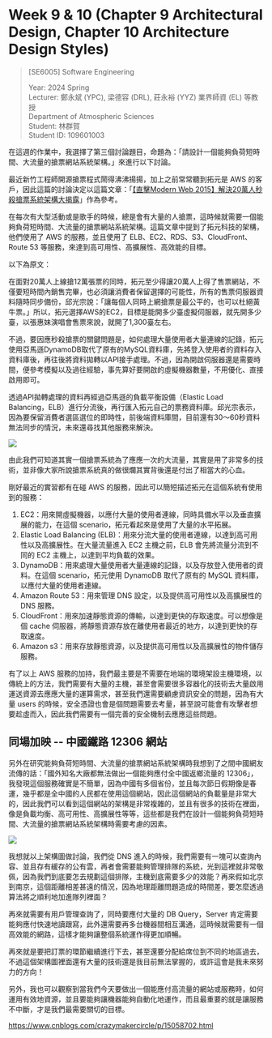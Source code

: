 # Week 9 & 10 (Chapter 9 Architectural Design, Chapter 10 Architecture Design Styles)

> [SE6005] Software Engineering
> 
> Year: 2024 Spring   
> Lecturer: 鄭永斌 (YPC), 梁德容 (DRL), 莊永裕 (YYZ) 業界師資 (EL) 等教授  
> Department of Atmospheric Sciences  
> Student: 林群賀  
> Student ID: 109601003

在這週的作業中，我選擇了第三個討論題目，命題為：「請設計一個能夠負荷短時間、大流量的搶票網站系統架構。」來進行以下討論。

最近新竹工程師開源搶票程式鬧得沸沸揚揚，加上之前常常聽到拓元是 AWS 的客戶，因此這篇的討論決定以這篇文章：「[【直擊Modern Web 2015】解決20萬人秒殺搶票系統架構大揭露](https://www.ithome.com.tw/news/96113)」作為參考。


在每次有大型活動或是歌手的時候，總是會有大量的人搶票，這時候就需要一個能夠負荷短時間、大流量的搶票網站系統架構。這篇文章中提到了拓元科技的架構，他們使用了 AWS 的服務，並且使用了 ELB、EC2、RDS、S3、CloudFront、Route 53 等服務，來達到高可用性、高擴展性、高效能的目標。

以下為原文：

在面對20萬人上線搶12萬張票的同時，拓元至少得讓20萬人上得了售票網站，不僅要短時間內銷售完畢，也必須讓消費者保留選擇的可能性，所有的售票伺服器資料隨時同步備份，邱光宗說：「讓每個人同時上網搶票是最公平的，也可以杜絕黃牛票。」所以，拓元選擇AWS的EC2，目標是能開多少臺虛擬伺服器，就先開多少臺，以張惠妹演唱會售票來說，就開了1,300臺左右。

不過，要因應秒殺搶票的關鍵問題是，如何處理大量使用者大量連線的記錄，拓元使用亞馬遜DynamoDB取代了原有的MySQL資料庫，先將登入使用者的資料存入資料庫後，再往後將資料拋轉以API接手處理。不過，因為開啟伺服器還是需要時間，便參考模擬以及過往經驗，事先算好要開啟的虛擬機器數量，不用優化、直接啟用即可。

透過API拋轉處理的資料再經過亞馬遜的負載平衡設備（Elastic Load Balancing，ELB）進行分流後，再行匯入拓元自己的票務資料庫。邱光宗表示，因為要保留消費者選區選位的即時性，前後端資料庫間，目前還有30～60秒資料無法同步的情況，未來還尋找其他服務來解決。

![](https://s4.itho.me/sites/default/files/images/713%20%E6%96%B0%E8%81%9E%20%E6%8B%93%E5%85%83-600-2.png)

由此我們可知道其實一個搶票系統為了應應一次的大流量，其實是用了非常多的技術，並非像大家所說搶票系統真的做很爛其實背後還是付出了相當大的心血。

剛好最近的實習都有在碰 AWS 的服務，因此可以簡短描述拓元在這個系統有使用到的服務：
1. EC2：用來開虛擬機器，以應付大量的使用者連線，同時具備水平以及垂直擴展的能力，在這個 scenario，拓元看起來是使用了大量的水平拓展。
2. Elastic Load Balancing (ELB)：用來分流大量的使用者連線，以達到高可用性以及高擴展性。在大量流量進入 EC2 主機之前，ELB 會先將流量分流到不同的 EC2 主機上，以達到平均負載的效果。
3. DynamoDB：用來處理大量使用者大量連線的記錄，以及存放登入使用者的資料。在這個 scenario，拓元使用 DynamoDB 取代了原有的 MySQL 資料庫，以應付大量的使用者連線。
4. Amazon Route 53：用來管理 DNS 設定，以及提供高可用性以及高擴展性的 DNS 服務。
5. CloudFront：用來加速靜態資源的傳輸，以達到更快的存取速度。可以想像是個 cache 伺服器，將靜態資源存放在離使用者最近的地方，以達到更快的存取速度。
6. Amazon s3：用來存放靜態資源，以及提供高可用性以及高擴展性的物件儲存服務。

有了以上 AWS 服務的加持，我們最主要是不需要在地端的環境架設主機環境，以傳統上的方法，我們需要有大量的主機，甚至會需要很多容器化的技術去大量啟用運送資源去應應大量的運算需求，甚至我們還需要顧慮資訊安全的問題，因為有大量 users 的時候，安全憑證也會是個問題需要去考量，甚至說可能會有攻擊者想要趁虛而入，因此我們需要有一個完善的安全機制去應應這些問題。


## 同場加映 -- 中國鐵路 12306 網站

另外在研究能夠負荷短時間、大流量的搶票網站系統架構時我想到了之間中國網友流傳的話：「國外知名大廠都無法做出一個能夠應付全中國返鄉流量的 12306」，我發現這個服務確實是不簡單，因為中國有多個省份，並且每次節日假期像是春運，幾乎都是全中國的人民都在使用這個網站，因此這個網站的負載量是非常大的，因此我們可以看到這個網站的架構是非常複雜的，並且有很多的技術在裡面，像是負載均衡、高可用性、高擴展性等等，這些都是我們在設計一個能夠負荷短時間、大流量的搶票網站系統架構時需要考慮的因素。

![](https://img-blog.csdnimg.cn/b04f6197099b4b8ab77fc788d493a45d.png)

我想就以上架構圖做討論，我們從 DNS 進入的時候，我們需要有一塊可以查詢內容、並且存有緩存的公有雲，再者會需要能夠管理排隊的系統，光到這裡就非常敬佩，因為我們到底要怎去規劃這個排隊，主機到底需要多少的效能？再來假如北京到南京，這個距離相差甚遠的情況，因為地理距離問題造成的時間差，要怎麼透過算法將之順利地加進隊列裡面？

再來就需要有用戶管理查詢了，同時要應付大量的 DB Query，Server 肯定需要能夠應付快速地讀跟寫，此外還需要再多台機器間相互溝通，這時候就需要有一個高效能的網路，這樣才能夠讓整個系統運作得更加順暢。

再來就是要把訂票的環節繼續進行下去，甚至還要分配給席位到不同的地區過去，不過這個架構圖裡面還有大量的技術還是我目前無法掌握的，或許這會是我未來努力的方向！

另外，我也可以觀察到當我們今天要做出一個能應付高流量的網站或服務時，如何運用有效地資源，並且要能夠讓機器能夠自動化地運作，而且最重要的就是讓服務不中斷，才是我們最需要關切的目標。


https://www.cnblogs.com/crazymakercircle/p/15058702.html